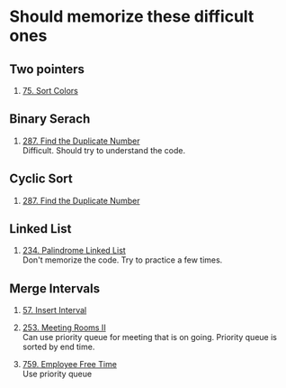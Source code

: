 # Should memorize these difficult ones
## Two pointers
1. [75. Sort Colors](https://leetcode.com/problems/sort-colors) 

## Binary Serach
1. [287. Find the Duplicate Number](https://leetcode.com/problems/find-the-duplicate-number)  
   Difficult. Should try to understand the code.  
## Cyclic Sort
1. [287. Find the Duplicate Number](https://leetcode.com/problems/find-the-duplicate-number)

## Linked List
1. [234. Palindrome Linked List](https://leetcode.com/problems/palindrome-linked-list)  
   Don't memorize the code. Try to practice a few times.  

## Merge Intervals
1. [57. Insert Interval](https://leetcode.com/problems/insert-interval/)
2. [253. Meeting Rooms II](https://leetcode.com/problems/meeting-rooms-ii)  
   Can use priority queue for meeting that is on going. Priority queue is sorted by end time.
   
4. [759. Employee Free Time](https://leetcode.com/problems/employee-free-time)  
   Use priority queue

